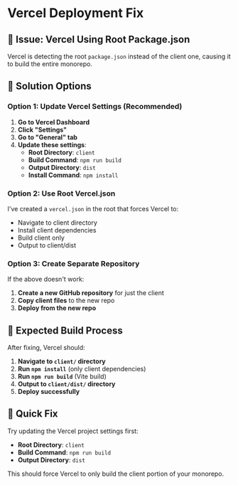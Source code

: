 # Vercel Deployment Fix

## 🚨 **Issue: Vercel Using Root Package.json**

Vercel is detecting the root `package.json` instead of the client one, causing it to build the entire monorepo.

## 🔧 **Solution Options**

### **Option 1: Update Vercel Settings (Recommended)**

1. **Go to Vercel Dashboard**
2. **Click "Settings"**
3. **Go to "General" tab**
4. **Update these settings**:
   - **Root Directory**: `client`
   - **Build Command**: `npm run build`
   - **Output Directory**: `dist`
   - **Install Command**: `npm install`

### **Option 2: Use Root Vercel.json**

I've created a `vercel.json` in the root that forces Vercel to:
- Navigate to client directory
- Install client dependencies
- Build client only
- Output to client/dist

### **Option 3: Create Separate Repository**

If the above doesn't work:
1. **Create a new GitHub repository** for just the client
2. **Copy client files** to the new repo
3. **Deploy from the new repo**

## 🎯 **Expected Build Process**

After fixing, Vercel should:
1. **Navigate to `client/` directory**
2. **Run `npm install`** (only client dependencies)
3. **Run `npm run build`** (Vite build)
4. **Output to `client/dist/` directory**
5. **Deploy successfully**

## 🚀 **Quick Fix**

Try updating the Vercel project settings first:
- **Root Directory**: `client`
- **Build Command**: `npm run build`
- **Output Directory**: `dist`

This should force Vercel to only build the client portion of your monorepo.
